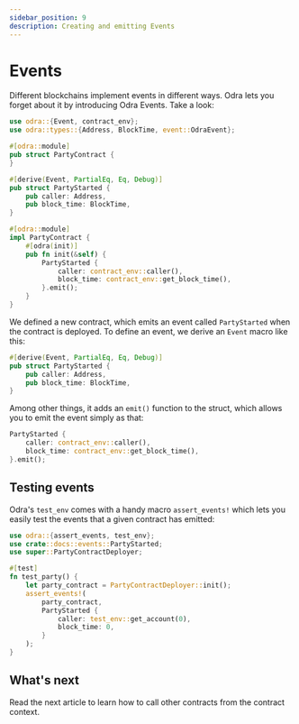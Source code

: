 ```yaml
---
sidebar_position: 9
description: Creating and emitting Events
---
```


# Events

Different blockchains implement events in different ways. Odra lets you forget about it by introducing
Odra Events. Take a look:

```rust title="examples/src/docs/events.rs"
use odra::{Event, contract_env};
use odra::types::{Address, BlockTime, event::OdraEvent};

#[odra::module]
pub struct PartyContract {
}

#[derive(Event, PartialEq, Eq, Debug)]
pub struct PartyStarted {
    pub caller: Address,
    pub block_time: BlockTime,
}

#[odra::module]
impl PartyContract {
    #[odra(init)]
    pub fn init(&self) {
        PartyStarted {
            caller: contract_env::caller(),
            block_time: contract_env::get_block_time(),
        }.emit();
    }
}
```

We defined a new contract, which emits an event called `PartyStarted` when the contract is deployed.
To define an event, we derive an `Event` macro like this:

```rust title="examples/src/docs/events.rs"
#[derive(Event, PartialEq, Eq, Debug)]
pub struct PartyStarted {
    pub caller: Address,
    pub block_time: BlockTime,
}
```

Among other things, it adds an `emit()` function to the struct, which allows you to emit the event simply
as that:

```rust title="examples/src/docs/events.rs"
PartyStarted {
    caller: contract_env::caller(),
    block_time: contract_env::get_block_time(),
}.emit();
```

## Testing events

Odra's `test_env` comes with a handy macro `assert_events!` which lets you easily test the events that a given contract has emitted:

```rust title="examples/src/docs/events.rs"
use odra::{assert_events, test_env};
use crate::docs::events::PartyStarted;
use super::PartyContractDeployer;

#[test]
fn test_party() {
    let party_contract = PartyContractDeployer::init();
    assert_events!(
        party_contract,
        PartyStarted {
            caller: test_env::get_account(0),
            block_time: 0,
        }
    );
}
```

## What's next
Read the next article to learn how to call other contracts from the contract context.
